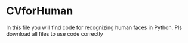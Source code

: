 # CVforHuman
In this file you will find code for recognizing human faces in Python.
Pls download all files to use code correctly
